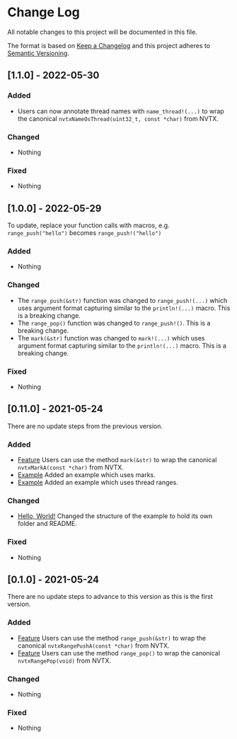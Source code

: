 
# Change Log
All notable changes to this project will be documented in this file.

The format is based on [Keep a Changelog](http://keepachangelog.com/)
and this project adheres to [Semantic Versioning](http://semver.org/).

## [1.1.0] - 2022-05-30

### Added

- Users can now annotate thread names with `name_thread!(...)` to wrap the canonical `nvtxNameOsThread(uint32_t, const *char)` from NVTX.

### Changed

- Nothing

### Fixed

- Nothing

## [1.0.0] - 2022-05-29

To update, replace your function calls with macros, e.g. `range_push("hello")` becomes `range_push!("hello")`

### Added

- Nothing

### Changed

- The `range_push(&str)` function was changed to `range_push!(...)` which uses argument format capturing similar to the `println!(...)` macro. This is a breaking change.
- The `range_pop()` function was changed to `range_push!()`. This is a breaking change.
- The `mark(&str)` function was changed to `mark!(...)` which uses argument format capturing similar to the `println!(...)` macro. This is a breaking change.

### Fixed

- Nothing

## [0.11.0] - 2021-05-24

There are no update steps from the previous version.

### Added

- [Feature](https://github.com/simbleau/nvtx/blob/ab656ade3db26c7aea4346ec975730261b6dcd6d/src/lib.rs#L73)
  Users can use the method `mark(&str)` to wrap the canonical `nvtxMarkA(const *char)` from NVTX.
- [Example](https://github.com/simbleau/nvtx/blob/ab656ade3db26c7aea4346ec975730261b6dcd6d/examples/mark)
  Added an example which uses marks.
- [Example](https://github.com/simbleau/nvtx/blob/ab656ade3db26c7aea4346ec975730261b6dcd6d/examples/thread_range)
  Added an example which uses thread ranges.

### Changed

- [Hello, World!](https://github.com/simbleau/nvtx/blob/ab656ade3db26c7aea4346ec975730261b6dcd6d/examples/hello_world)
  Changed the structure of the example to hold its own folder and README.

### Fixed

- Nothing

## [0.1.0] - 2021-05-24

There are no update steps to advance to this version as this is the first version.

### Added

- [Feature](https://github.com/simbleau/nvtx/blob/8966d0cf05338c4472657119bf8277fd2f59cc69/src/lib.rs#L38)
  Users can use the method `range_push(&str)` to wrap the canonical `nvtxRangePushA(const *char)` from NVTX.
- [Feature](https://github.com/simbleau/nvtx/blob/8966d0cf05338c4472657119bf8277fd2f59cc69/src/lib.rs#L57)
  Users can use the method `range_pop()` to wrap the canonical `nvtxRangePop(void)` from NVTX.

### Changed

- Nothing

### Fixed

- Nothing